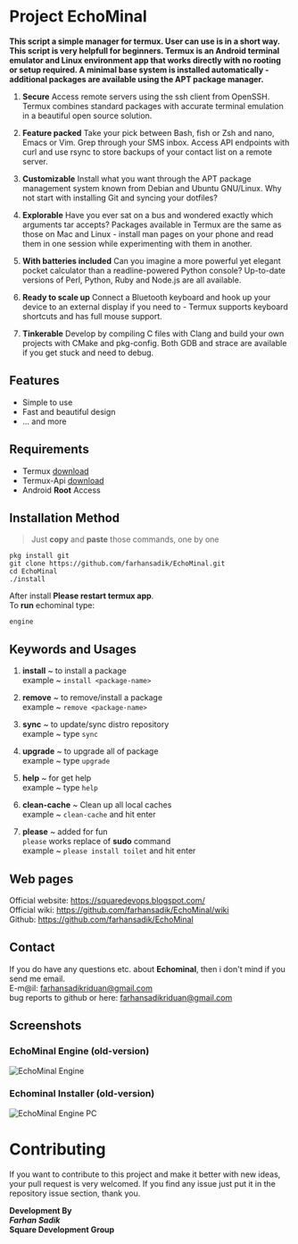 # Project EchoMinal
**This script a simple manager for termux. User can use is in a short way. This script is very helpfull for beginners.
Termux is an Android terminal emulator and Linux environment app that works directly with no rooting or setup required. A minimal base system is installed automatically - additional packages are available using the APT package manager.**

1. **Secure** Access remote servers using the ssh client from OpenSSH. Termux combines standard packages with accurate terminal emulation in a beautiful open source solution.

2. **Feature packed** Take your pick between Bash, fish or Zsh and nano, Emacs or Vim. Grep through your SMS inbox. Access API endpoints with curl and use rsync to store backups of your contact list on a remote server.

3. **Customizable** Install what you want through the APT package management system known from Debian and Ubuntu GNU/Linux. Why not start with installing Git and syncing your dotfiles?

4. **Explorable** Have you ever sat on a bus and wondered exactly which arguments tar accepts? Packages available in Termux are the same as those on Mac and Linux - install man pages on your phone and read them in one session while experimenting with them in another.

5. **With batteries included** Can you imagine a more powerful yet elegant pocket calculator than a readline-powered Python console? Up-to-date versions of Perl, Python, Ruby and Node.js are all available.

6. **Ready to scale up** Connect a Bluetooth keyboard and hook up your device to an external display if you need to - Termux supports keyboard shortcuts and has full mouse support.

7. **Tinkerable** Develop by compiling C files with Clang and build your own projects with CMake and pkg-config. Both GDB and strace are available if you get stuck and need to debug.

## Features
  * Simple to use
  * Fast and beautiful design
  * ... and more

## Requirements
  * Termux [download](https://play.google.com/store/apps/details?id=com.termux&hl=en)
  * Termux-Api [download](https://play.google.com/store/apps/details?id=com.termux.api&hl=en)
  * Android **Root** Access 

## Installation Method
> Just **copy** and **paste** those commands, one by one
```
pkg install git 
git clone https://github.com/farhansadik/EchoMinal.git
cd EchoMinal
./install
```
After install **Please restart termux app**. <br>
To **run** echominal type: 
```
engine 
```

## Keywords and Usages
 1. **install** ~ to install a package  <br>
 example ~ ```install <package-name>``` 
 
 2. **remove** ~ to remove/install a package <br>
 example ~ ```remove <package-name>``` 
 
 3. **sync** ~ to update/sync distro repository <br>
 example ~ type ```sync```
 
 4. **upgrade** ~ to upgrade all of package <br>
 example ~ type ```upgrade```

 5. **help** ~ for get help <br>
 example ~ type ```help``` 
 
 6. **clean-cache** ~ Clean up all local caches <br>
 example ~ `clean-cache` and hit enter  
 
 7. **please** ~ added for fun <br>
 `please` works replace of **sudo** command <br>
 example ~ `please install toilet` and hit enter

## Web pages
Official website: https://squaredevops.blogspot.com/ <br>
Official wiki: https://github.com/farhansadik/EchoMinal/wiki <br>
Github: https://github.com/farhansadik/EchoMinal <br>

## Contact
If you do have any questions etc. about **Echominal**, then i don't mind if you send me email. <br>
E-m@il: farhansadikriduan@gmail.com <br>
bug reports to github or here: farhansadikriduan@gmail.com <br>


## Screenshots
### EchoMinal Engine (old-version)
![EchoMinal Engine](/image/echominal_engine.png?raw=true "Engine")
### Echominal Installer (old-version)
![EchoMinal Engine PC](/image/echominal_installer.png?raw=true "installer")

# Contributing
If you want to contribute to this project and make it better with new ideas, your pull request is very welcomed. If you find any issue just put it in the repository issue section, thank you.

**Development By** <br>
_**Farhan Sadik**_ <br>
**Square Development Group**
